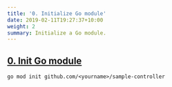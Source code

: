 ```yaml
---
title: '0. Initialize Go module'
date: 2019-02-11T19:27:37+10:00
weight: 2
summary: Initialize a Go module.
---
```


## [0. Init Go module](https://github.com/nakamasato/sample-controller/commit/bc784bc88ce513a62e3307c91c472a85f3408c9f)

```
go mod init github.com/<yourname>/sample-controller
```
